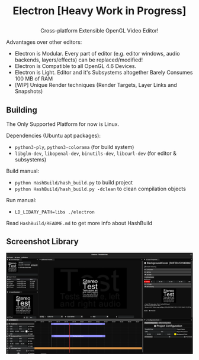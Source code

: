 # <h1><p align="center">Electron [Heavy Work in Progress]</p></h1>
<p align="center">Cross-platform Extensible OpenGL Video Editor!</p>

Advantages over other editors:
* Electron is Modular. Every part of editor (e.g. editor windows, audio backends, layers/effects) can be replaced/modified!
* Electron is Compatible to all OpenGL 4.6 Devices. 
* Electron is Light. Editor and it's Subsystems altogether Barely Consumes 100 MB of RAM
* [WIP] Unique Render techniques (Render Targets, Layer Links and Snapshots) 

## Building
The Only Supported Platform for now is Linux.

Dependencies (Ubuntu apt packages):
* `python3-ply`, `python3-colorama` (for build system)
* `libglm-dev`, `libopenal-dev`, `binutils-dev`, `libcurl-dev` (for editor & subsystems)

Build manual:
* `python HashBuild/hash_build.py` to build project
* `python HashBuild/hash_build.py -dclean` to clean compilation objects

Run manual:
* `LD_LIBARY_PATH=libs ./electron`

Read `HashBuild/README.md` to get more info about HashBuild


## Screenshot Library
![Screenshot 1](gallery/Image1.png "")
